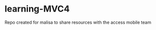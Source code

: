 learning-MVC4
=============

Repo created for malisa to share resources with the access mobile team
